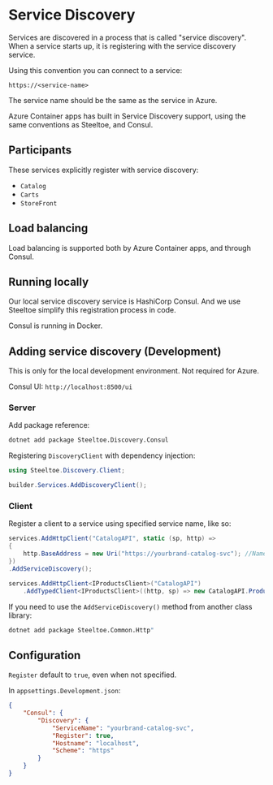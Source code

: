 # Service Discovery

Services are discovered in a process that is called "service discovery". When a service starts up, it is registering with the service discovery service.

Using this convention you can connect to a service:

```
https://<service-name>
```

The service name should be the same as the service in Azure.

Azure Container apps has built in Service Discovery support, using the same conventions as Steeltoe, and Consul.

## Participants

These services explicitly register with service discovery:

* ``Catalog``
* ``Carts``
* ``StoreFront``

## Load balancing

Load balancing is supported both by Azure Container apps, and through Consul.

## Running locally

Our local service discovery service is HashiCorp Consul. And we use Steeltoe simplify this registration process in code.

Consul is running in Docker.

## Adding service discovery (Development)

This is only for the local development environment. Not required for Azure.

Consul UI: ``http://localhost:8500/ui``

### Server

Add package reference:

```sh
dotnet add package Steeltoe.Discovery.Consul
```

Registering ``DiscoveryClient`` with dependency injection:

```csharp
using Steeltoe.Discovery.Client;

builder.Services.AddDiscoveryClient();
```

### Client

Register a client to a service using specified service name, like so:

```csharp
services.AddHttpClient("CatalogAPI", static (sp, http) =>
{
    http.BaseAddress = new Uri("https://yourbrand-catalog-svc"); //Name in config, otherwise based on project name
})
.AddServiceDiscovery();

services.AddHttpClient<IProductsClient>("CatalogAPI")
    .AddTypedClient<IProductsClient>((http, sp) => new CatalogAPI.ProductsClient(http));
```

If you need to use the ``AddServiceDiscovery()`` method from another class library:

```sh
dotnet add package Steeltoe.Common.Http"
```

## Configuration

``Register`` default to ``true``, even when not specified.

In ``appsettings.Development.json``:

```json
{
    "Consul": {
        "Discovery": {
            "ServiceName": "yourbrand-catalog-svc",
            "Register": true,
            "Hostname": "localhost",
            "Scheme": "https" 
        }
    }
}
```